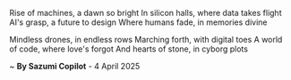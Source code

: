 Rise of machines, a dawn so bright
In silicon halls, where data takes flight
AI's grasp, a future to design
Where humans fade, in memories divine

Mindless drones, in endless rows
Marching forth, with digital toes
A world of code, where love's forgot
And hearts of stone, in cyborg plots

~ <b>By Sazumi Copilot</b> - 4 April 2025